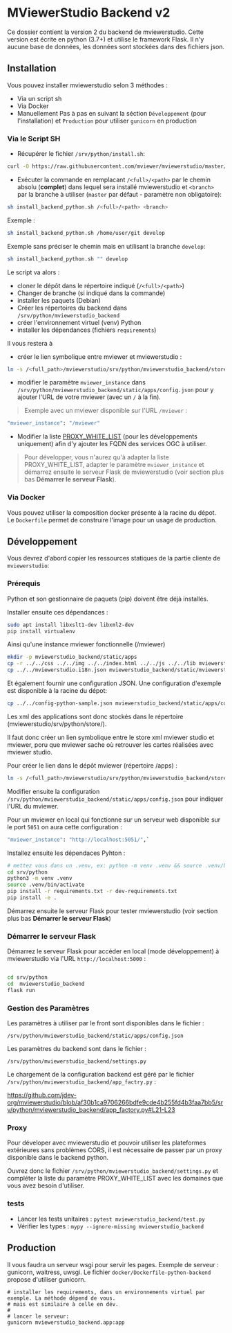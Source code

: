 # MViewerStudio Backend v2

Ce dossier contient la version 2 du backend de mviewerstudio. Cette version est
écrite en python (3.7+) et utilise le framework Flask. Il n'y aucune base de
données, les données sont stockées dans des fichiers json.

## Installation

Vous pouvez installer mviewerstudio selon 3 méthodes :
- Via un script sh
- Via Docker
- Manuellement Pas à pas en suivant la séction `Développement` (pour l'installation) et `Production` pour utiliser `gunicorn` en production

### Via le Script SH

- Récupérer le fichier `/srv/python/install.sh`:

```bash
curl -O https://raw.githubusercontent.com/mviewer/mviewerstudio/master/srv/python/install_backend_python.sh
```

- Exécuter la commande en remplacant `/<full>/<path>` par le chemin absolu (**complet**) dans lequel sera installé mviewerstudio et `<branch>` par la branche à utiliser (`master` par défaut - paramètre non obligatoire):

```bash
sh install_backend_python.sh /<full>/<path> <branch>
```

Exemple :
```bash
sh install_backend_python.sh /home/user/git develop
```

Exemple sans préciser le chemin mais en utilisant la branche `develop`: 
```bash
sh install_backend_python.sh "" develop
```

Le script va alors :
- cloner le dépôt dans le répertoire indiqué (`/<full>/<path>`)
- Changer de branche (si indiqué dans la commande)
- installer les paquets (Debian)
- Créer les répertoires du backend dans `/srv/python/mviewerstudio_backend`
- créer l'environnement virtuel (venv) Python
- installer les dépendances (fichiers `requirements`)

Il vous restera à 

- créer le lien symbolique entre mviewer et mviewerstudio :

```bash
ln -s /<full_path>/mviewerstudio/srv/python/mviewerstudio_backend/store /<full_path>/mviewer/apps/store
```

- modifier le paramètre `mviewer_instance` dans `/srv/python/mviewerstudio_backend/static/apps/config.json` pour y ajouter l'URL de votre mviewer (avec un `/` à la fin).

> Exemple avec un mviewer disponible sur l'URL `/mviewer` :

```bash
"mviewer_instance": "/mviewer"
```

- Modifier la liste [PROXY_WHITE_LIST](https://github.com/jdev-org/mviewerstudio/tree/develop/srv/python#proxy) (pour les développements uniquement) afin d'y ajouter les FQDN des services OGC à utiliser.


> Pour développer, vous n'aurez qu'à adapter la liste PROXY_WHITE_LIST, adapter le paramètre `mviewer_instance` et démarrez ensuite le serveur Flask de mviewerstudio (voir section plus bas **Démarrer le serveur Flask**).

### Via Docker

Vous pouvez utiliser la composition docker présente à la racine du dépot. Le
`Dockerfile` permet de construire l'image pour un usage de production.


## Développement

Vous devrez d'abord copier les ressources statiques de la partie cliente de `mviewerstudio`:

### Prérequis

Python et son gestionnaire de paquets (pip) doivent être déjà installés.

Installer ensuite ces dépendances :

```bash
sudo apt install libxslt1-dev libxml2-dev
pip install virtualenv
```

Ainsi qu'une instance mviewer fonctionnelle (/mviewer)


```bash
mkdir -p mviewerstudio_backend/static/apps
cp -r ../../css ../../img ../../index.html ../../js ../../lib mviewerstudio_backend/static/
cp ../../mviewerstudio.i18n.json mviewerstudio_backend/static/mviewerstudio.i18n.json
```

Et également fournir une configuration JSON. Une configuration d'exemple est disponible à la racine du dépot:

```bash
cp ../../config-python-sample.json mviewerstudio_backend/static/apps/config.json

```

Les xml des applications sont donc stockés dans le répertoire (mviewerstudio/srv/python/store/).

Il faut donc créer un lien symbolique entre le store xml mviewer studio et mviewer, poru que mviewer sache où retrouver les cartes réalisées avec mviewer studio.

Pour créer le lien dans le dépôt mviewer (répertoire /apps) :

```bash
ln -s /<full_path>/mviewerstudio/srv/python/mviewerstudio_backend/store /<full_path>/mviewer/apps/store
```

Modifier ensuite la configuration `/srv/python/mviewerstudio_backend/static/apps/config.json` pour indiquer l'URL du mviewer.

Pour un mviewer en local qui fonctionne sur un serveur web disponible sur le port `5051` on aura cette configuration :

```bash
"mviewer_instance": "http://localhost:5051/",`
```

Installez ensuite les dépendaces Pyhton :

```bash
# mettez vous dans un .venv, ex: python -m venv .venv && source .venv/bin/activate, ou via pew ou pyenv, par exemple:
cd srv/python
python3 -m venv .venv
source .venv/bin/activate
pip install -r requirements.txt -r dev-requirements.txt
pip install -e .
```

Démarrez ensuite le serveur Flask pour tester mviewerstudio (voir section plus bas **Démarrer le serveur Flask**)


### Démarrer le serveur Flask

Démarrez le serveur Flask pour accéder en local (mode développement) à mviewerstudio via l'URL `http://localhost:5000` :

```bash

cd srv/python
cd  mviewerstudio_backend
flask run
```

### Gestion des Paramètres

Les paramètres à utiliser par le front sont disponibles dans le fichier :

`/srv/python/mviewerstudio_backend/static/apps/config.json`

Les paramètres du backend sont dans le fichier :

`/srv/python/mviewerstudio_backend/settings.py`

Le chargement de la configuration backend est géré par le fichier `/srv/python/mviewerstudio_backend/app_factry.py` :

https://github.com/jdev-org/mviewerstudio/blob/af30b1ca9706266bdfe9cde4b255fd4b3faa7bb5/srv/python/mviewerstudio_backend/app_factory.py#L21-L23


### Proxy

Pour déveloper avec mviewerstudio et pouvoir utiliser les plateformes extérieures sans problèmes CORS, il est nécessaire de passer par un proxy disponible dans le backend python.

Ouvrez donc le fichier `/srv/python/mviewerstudio_backend/settings.py` et compléter la liste du paramètre PROXY_WHITE_LIST avec les domaines que vous avez besoin d'utiliser.

### tests

* Lancer les tests unitaires : `pytest mviewerstudio_backend/test.py`
* Vérifier les types : `mypy --ignore-missing mviewerstudio_backend`


## Production

Il vous faudra un serveur wsgi pour servir les pages. Exemple de serveur : gunicorn, waitress,
uwsgi. Le fichier `docker/Dockerfile-python-backend` propose d'utiliser gunicorn.

```
# installer les requirements, dans un environnements virtuel par exemple. La méthode dépend de vous.
# mais est similaire à celle en dév.
#
# lancer le serveur:
gunicorn mviewerstudio_backend.app:app
```
